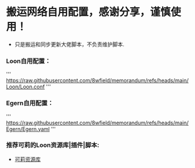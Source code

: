 # 搬运网络自用配置，感谢分享，谨慎使用！

* 只是搬运和同步更新大佬脚本，不负责维护脚本.

### Loon自用配置：
'''
https://raw.githubusercontent.com/8wfield/memorandum/refs/heads/main/Loon/Loon.conf
'''

### Egern自用配置：
'''
https://raw.githubusercontent.com/8wfield/memorandum/refs/heads/main/Egern/Egern.yaml
'''

### 推荐可莉的Loon资源库|插件|脚本:

* [可莉资源库](https://github.com/luestr/ProxyResource)

